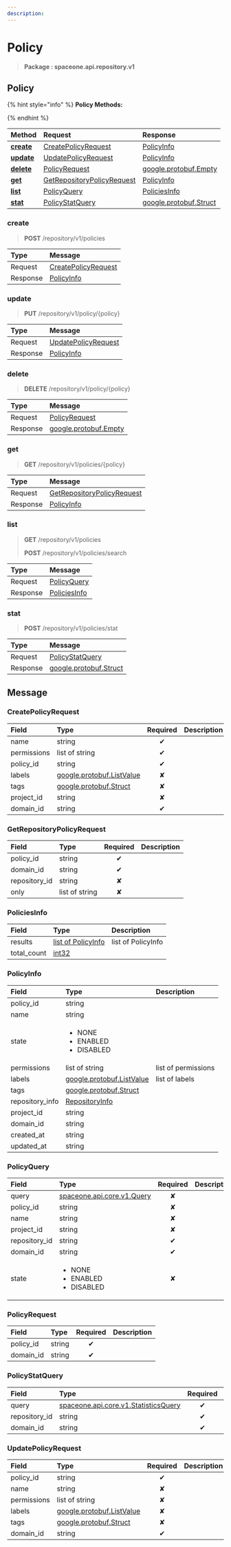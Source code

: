 ```yaml
---
description:  
---
```

# Policy

>  **Package : spaceone.api.repository.v1**

## Policy

{% hint style="info" %}
**Policy Methods:**

{%  endhint %}


| Method | Request | Response |
| :----- | :-------- | :-------- |
| [**create**](policy.md#create)|   [CreatePolicyRequest](policy.md#createpolicyrequest) |   [PolicyInfo](policy.md#policyinfo) |
| [**update**](policy.md#update)|   [UpdatePolicyRequest](policy.md#updatepolicyrequest) |   [PolicyInfo](policy.md#policyinfo) |
| [**delete**](policy.md#delete)|   [PolicyRequest](policy.md#policyrequest) |  [google.protobuf.Empty](https://github.com/protocolbuffers/protobuf/blob/master/src/google/protobuf/empty.proto)|
| [**get**](policy.md#get)|   [GetRepositoryPolicyRequest](policy.md#getrepositorypolicyrequest) |   [PolicyInfo](policy.md#policyinfo) |
| [**list**](policy.md#list)|   [PolicyQuery](policy.md#policyquery) |   [PoliciesInfo](policy.md#policiesinfo) |
| [**stat**](policy.md#stat)|   [PolicyStatQuery](policy.md#policystatquery) |  [google.protobuf.Struct](https://github.com/protocolbuffers/protobuf/blob/master/src/google/protobuf/struct.proto)| 
 

 
### create
> **POST** /repository/v1/policies
>


| Type | Message |
| :--- | :--- |
| Request | [CreatePolicyRequest](policy.md#createpolicyrequest) |
| Response |  [PolicyInfo](policy.md#policyinfo)  |
 
 

 
### update
> **PUT** /repository/v1/policy/{policy}
>


| Type | Message |
| :--- | :--- |
| Request | [UpdatePolicyRequest](policy.md#updatepolicyrequest) |
| Response |  [PolicyInfo](policy.md#policyinfo)  |
 
 

 
### delete
> **DELETE** /repository/v1/policy/{policy}
>


| Type | Message |
| :--- | :--- |
| Request | [PolicyRequest](policy.md#policyrequest) |
| Response | [google.protobuf.Empty](https://github.com/protocolbuffers/protobuf/blob/master/src/google/protobuf/empty.proto) |
 
 

 
### get
> **GET** /repository/v1/policies/{policy}
>


| Type | Message |
| :--- | :--- |
| Request | [GetRepositoryPolicyRequest](policy.md#getrepositorypolicyrequest) |
| Response |  [PolicyInfo](policy.md#policyinfo)  |
 
 

 
### list
> **GET** /repository/v1/policies
>
> **POST** /repository/v1/policies/search



| Type | Message |
| :--- | :--- |
| Request | [PolicyQuery](policy.md#policyquery) |
| Response |  [PoliciesInfo](policy.md#policiesinfo)  |
 
 

 
### stat
> **POST** /repository/v1/policies/stat
>


| Type | Message |
| :--- | :--- |
| Request | [PolicyStatQuery](policy.md#policystatquery) |
| Response | [google.protobuf.Struct](https://github.com/protocolbuffers/protobuf/blob/master/src/google/protobuf/struct.proto) |


## 

## Message

### CreatePolicyRequest
| Field | Type | Required | Description |
| :--- | :--- | :---: | :--- |
| name |string|✔| |
| permissions |list of string|✔| |
| policy_id |string|✔| |
| labels |[google.protobuf.ListValue](https://developers.google.com/protocol-buffers/docs/reference/overview)|✘| |
| tags |[google.protobuf.Struct](https://github.com/protocolbuffers/protobuf/blob/master/src/google/protobuf/struct.proto)|✘| |
| project_id |string|✘| |
| domain_id |string|✔| |

### GetRepositoryPolicyRequest
| Field | Type | Required | Description |
| :--- | :--- | :---: | :--- |
| policy_id |string|✔| |
| domain_id |string|✔| |
| repository_id |string|✘| |
| only |list of string|✘| |

### PoliciesInfo
| Field | Type |  Description |
| :--- | :--- | :--- |
| results |[list of PolicyInfo](policy.md#policyinfo) | list of PolicyInfo|
| total_count |[int32](https://github.com/protocolbuffers/protobuf/blob/master/src/google/protobuf/type.proto) | |

### PolicyInfo
<table>
  <thead>
    <tr>
      <th style="text-align:left; width:100px;">Field</th>
      <th style="text-align:left">Type</th>
      <th style="text-align:left">Description</th>
    </tr>
  </thead>
  <tbody>
    <tr>
      <td style="text-align:left; width:100px;">policy_id</td>
      <td style="text-align:left">string</td>
<td style="text-align:left"></td>

   </tr>
    <tr>
      <td style="text-align:left; width:100px;">name</td>
      <td style="text-align:left">string</td>
<td style="text-align:left"></td>

   </tr>
    <tr>
      <td style="text-align:left; width:100px;">state</td>
      <td style="text-align:left"><ul>
          	<li>NONE</li>
          	<li>ENABLED</li>
          	<li>DISABLED</li>
        </ul></td>
<td style="text-align:left"></td>

   </tr>
    <tr>
      <td style="text-align:left; width:100px;">permissions</td>
      <td style="text-align:left">list of string</td>
<td style="text-align:left">list of permissions</td>
   </tr>
    <tr>
      <td style="text-align:left; width:100px;">labels</td>
      <td style="text-align:left"><a href="https://developers.google.com/protocol-buffers/docs/reference/overview">google.protobuf.ListValue</a></td>
<td style="text-align:left">list of labels</td>
   </tr>
    <tr>
      <td style="text-align:left; width:100px;">tags</td>
      <td style="text-align:left"><a href="https://github.com/protocolbuffers/protobuf/blob/master/src/google/protobuf/struct.proto">google.protobuf.Struct</a></td>
<td style="text-align:left"></td>

   </tr>
    <tr>
      <td style="text-align:left; width:100px;">repository_info</td>
      <td style="text-align:left"><a href="policy.md#repositoryinfo">RepositoryInfo</a></td>
<td style="text-align:left"></td>

   </tr>
    <tr>
      <td style="text-align:left; width:100px;">project_id</td>
      <td style="text-align:left">string</td>
<td style="text-align:left"></td>

   </tr>
    <tr>
      <td style="text-align:left; width:100px;">domain_id</td>
      <td style="text-align:left">string</td>
<td style="text-align:left"></td>

   </tr>
    <tr>
      <td style="text-align:left; width:100px;">created_at</td>
      <td style="text-align:left">string</td>
<td style="text-align:left"></td>

   </tr>
    <tr>
      <td style="text-align:left; width:100px;">updated_at</td>
      <td style="text-align:left">string</td>
<td style="text-align:left"></td>

   </tr>
  </tbody>
</table>



### PolicyQuery
<table>
  <thead>
    <tr>
      <th style="text-align:left; width:100px;">Field</th>
      <th style="text-align:left">Type</th>
      <th style="text-align:center">Required</th>
      <th style="text-align:left">Description</th>
    </tr>
  </thead>
  <tbody>
    <tr>
      <td style="text-align:left; width:100px;">query</td>
      <td style="text-align:left"><a href="https://spaceone-dev.gitbook.io/api-reference/common-v1/search-query">spaceone.api.core.v1.Query</a></td>
<td style="text-align:center">✘</td>
<td style="text-align:left"></td>
   </tr>
    <tr>
      <td style="text-align:left; width:100px;">policy_id</td>
      <td style="text-align:left">string</td>
<td style="text-align:center">✘</td>
<td style="text-align:left"></td>
   </tr>
    <tr>
      <td style="text-align:left; width:100px;">name</td>
      <td style="text-align:left">string</td>
<td style="text-align:center">✘</td>
<td style="text-align:left"></td>
   </tr>
    <tr>
      <td style="text-align:left; width:100px;">project_id</td>
      <td style="text-align:left">string</td>
<td style="text-align:center">✘</td>
<td style="text-align:left"></td>
   </tr>
    <tr>
      <td style="text-align:left; width:100px;">repository_id</td>
      <td style="text-align:left">string</td>
<td style="text-align:center">✔</td>
<td style="text-align:left"></td>
   </tr>
    <tr>
      <td style="text-align:left; width:100px;">domain_id</td>
      <td style="text-align:left">string</td>
<td style="text-align:center">✔</td>
<td style="text-align:left"></td>
   </tr>
    <tr>
      <td style="text-align:left; width:100px;">state</td>
      <td style="text-align:left"><ul>
          	<li>NONE</li>
          	<li>ENABLED</li>
          	<li>DISABLED</li>
        </ul></td>
<td style="text-align:center">✘</td>
<td style="text-align:left"></td>
   </tr>
  </tbody>
</table>



### PolicyRequest
| Field | Type | Required | Description |
| :--- | :--- | :---: | :--- |
| policy_id |string|✔| |
| domain_id |string|✔| |

### PolicyStatQuery
| Field | Type | Required | Description |
| :--- | :--- | :---: | :--- |
| query |[spaceone.api.core.v1.StatisticsQuery](https://spaceone-dev.gitbook.io/api-reference/common-v1/statistics-query)|✔| |
| repository_id |string|✔| |
| domain_id |string|✔| |

### UpdatePolicyRequest
| Field | Type | Required | Description |
| :--- | :--- | :---: | :--- |
| policy_id |string|✔| |
| name |string|✘| |
| permissions |list of string|✘| |
| labels |[google.protobuf.ListValue](https://developers.google.com/protocol-buffers/docs/reference/overview)|✘| |
| tags |[google.protobuf.Struct](https://github.com/protocolbuffers/protobuf/blob/master/src/google/protobuf/struct.proto)|✘| |
| domain_id |string|✔| |
